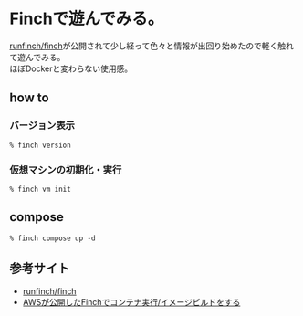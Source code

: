 # Finchで遊んでみる。
[runfinch/finch](https://github.com/runfinch/finch)が公開されて少し経って色々と情報が出回り始めたので軽く触れて遊んでみる。  
ほぼDockerと変わらない使用感。  


## how to

### バージョン表示
```
% finch version
```

### 仮想マシンの初期化・実行
```
% finch vm init
```

## compose
```
% finch compose up -d
```
## 参考サイト

- [runfinch/finch](https://github.com/runfinch/finch)
- [AWSが公開したFinchでコンテナ実行/イメージビルドをする](https://developer.mamezou-tech.com/blogs/2022/12/05/finch-intro/)
